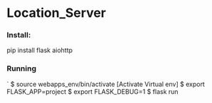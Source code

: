 # Location_Server

### Install:
pip install flask aiohttp

### Running

` $ source webapps_env/bin/activate   [Activate Virtual env]
 $ export FLASK_APP=project
 $ export FLASK_DEBUG=1
 $ flask run
